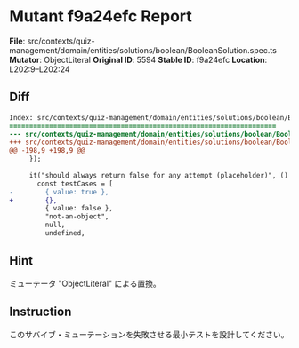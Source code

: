 # Mutant f9a24efc Report

**File**: src/contexts/quiz-management/domain/entities/solutions/boolean/BooleanSolution.spec.ts
**Mutator**: ObjectLiteral
**Original ID**: 5594
**Stable ID**: f9a24efc
**Location**: L202:9–L202:24

## Diff

```diff
Index: src/contexts/quiz-management/domain/entities/solutions/boolean/BooleanSolution.spec.ts
===================================================================
--- src/contexts/quiz-management/domain/entities/solutions/boolean/BooleanSolution.spec.ts	original
+++ src/contexts/quiz-management/domain/entities/solutions/boolean/BooleanSolution.spec.ts	mutated #5594
@@ -198,9 +198,9 @@
     });
 
     it("should always return false for any attempt (placeholder)", () => {
       const testCases = [
-        { value: true },
+        {},
         { value: false },
         "not-an-object",
         null,
         undefined,
```

## Hint

ミューテータ "ObjectLiteral" による置換。

## Instruction

このサバイブ・ミューテーションを失敗させる最小テストを設計してください。
